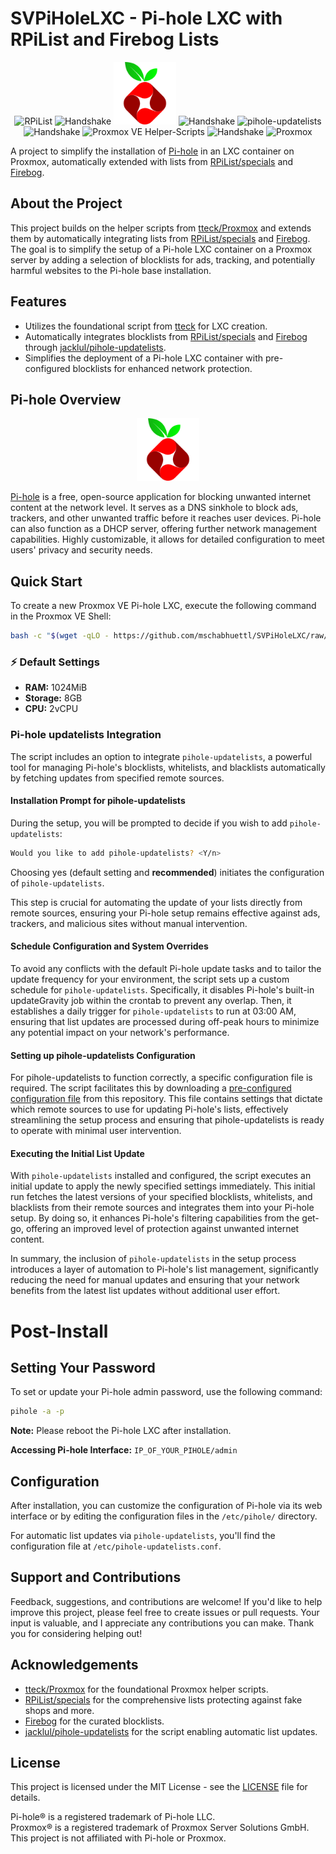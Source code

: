 # SVPiHoleLXC - Pi-hole LXC with RPiList and Firebog Lists

<div align="center">
  <img src="https://avatars.githubusercontent.com/u/56664851" alt="RPiList" height="100" />
  <img src="https://emojicdn.elk.sh/🤝" alt="Handshake" height="50" />
  <img src="https://github.com/home-assistant/brands/blob/master/core_integrations/pi_hole/icon.png?raw=true" alt="Pi-hole" height="100" />
  <img src="https://emojicdn.elk.sh/🤝" alt="Handshake" height="50" />
  <img src="https://avatars.githubusercontent.com/u/8418678" alt="pihole-updatelists" height="100" />
  <img src="https://emojicdn.elk.sh/🤝" alt="Handshake" height="50" />
  <img src="https://raw.githubusercontent.com/tteck/Proxmox/main/misc/images/logo-81x112.png" alt="Proxmox VE Helper-Scripts" height="100" />
  <img src="https://emojicdn.elk.sh/🤝" alt="Handshake" height="50" />
  <img src="https://avatars.githubusercontent.com/u/2678585" alt="Proxmox" height="100" />
</div>

A project to simplify the installation of [Pi-hole](https://pi-hole.net/) in an LXC container on Proxmox, automatically extended with lists from [RPiList/specials](https://github.com/RPiList/specials) and [Firebog](https://v.firebog.net/hosts/lists.php).

## About the Project

This project builds on the helper scripts from [tteck/Proxmox](https://github.com/tteck/Proxmox) and extends them by automatically integrating lists from [RPiList/specials](https://github.com/RPiList/specials) and [Firebog](https://v.firebog.net/hosts/lists.php). The goal is to simplify the setup of a Pi-hole LXC container on a Proxmox server by adding a selection of blocklists for ads, tracking, and potentially harmful websites to the Pi-hole base installation.

## Features

- Utilizes the foundational script from [tteck](https://github.com/tteck/Proxmox) for LXC creation.
- Automatically integrates blocklists from [RPiList/specials](https://github.com/RPiList/specials) and [Firebog](https://v.firebog.net/hosts/lists.php) through [jacklul/pihole-updatelists](https://github.com/jacklul/pihole-updatelists).
- Simplifies the deployment of a Pi-hole LXC container with pre-configured blocklists for enhanced network protection.

## Pi-hole Overview

<p align="center">
  <img src="https://github.com/home-assistant/brands/blob/master/core_integrations/pi_hole/icon.png?raw=true" height="100">
</p>

[Pi-hole](https://pi-hole.net/) is a free, open-source application for blocking unwanted internet content at the network level. It serves as a DNS sinkhole to block ads, trackers, and other unwanted traffic before it reaches user devices. Pi-hole can also function as a DHCP server, offering further network management capabilities. Highly customizable, it allows for detailed configuration to meet users' privacy and security needs.

## Quick Start

To create a new Proxmox VE Pi-hole LXC, execute the following command in the Proxmox VE Shell:

```bash
bash -c "$(wget -qLO - https://github.com/mschabhuettl/SVPiHoleLXC/raw/main/ct/svpihole.sh)"
```

### ⚡ Default Settings

- **RAM:** 1024MiB
- **Storage:** 8GB
- **CPU:** 2vCPU

### Pi-hole updatelists Integration

The script includes an option to integrate `pihole-updatelists`, a powerful tool for managing Pi-hole's blocklists, whitelists, and blacklists automatically by fetching updates from specified remote sources.

#### Installation Prompt for pihole-updatelists

During the setup, you will be prompted to decide if you wish to add `pihole-updatelists`:

```bash
Would you like to add pihole-updatelists? <Y/n>
```

Choosing yes (default setting and **recommended**) initiates the configuration of `pihole-updatelists`.

This step is crucial for automating the update of your lists directly from remote sources, ensuring your Pi-hole setup remains effective against ads, trackers, and malicious sites without manual intervention.

#### Schedule Configuration and System Overrides

To avoid any conflicts with the default Pi-hole update tasks and to tailor the update frequency for your environment, the script sets up a custom schedule for `pihole-updatelists`. Specifically, it disables Pi-hole's built-in updateGravity job within the crontab to prevent any overlap. Then, it establishes a daily trigger for `pihole-updatelists` to run at 03:00 AM, ensuring that list updates are processed during off-peak hours to minimize any potential impact on your network's performance.

#### Setting up pihole-updatelists Configuration

For pihole-updatelists to function correctly, a specific configuration file is required. The script facilitates this by downloading a [pre-configured configuration file](https://raw.githubusercontent.com/mschabhuettl/SVPiHoleLXC/main/config/pihole-updatelists.conf) from this repository. This file contains settings that dictate which remote sources to use for updating Pi-hole's lists, effectively streamlining the setup process and ensuring that pihole-updatelists is ready to operate with minimal user intervention.

#### Executing the Initial List Update

With `pihole-updatelists` installed and configured, the script executes an initial update to apply the newly specified settings immediately. This initial run fetches the latest versions of your specified blocklists, whitelists, and blacklists from their remote sources and integrates them into your Pi-hole setup. By doing so, it enhances Pi-hole's filtering capabilities from the get-go, offering an improved level of protection against unwanted internet content.

In summary, the inclusion of `pihole-updatelists` in the setup process introduces a layer of automation to Pi-hole's list management, significantly reducing the need for manual updates and ensuring that your network benefits from the latest list updates without additional user effort.

# Post-Install

## Setting Your Password

To set or update your Pi-hole admin password, use the following command:

```bash
pihole -a -p
```

**Note:** Please reboot the Pi-hole LXC after installation.

**Accessing Pi-hole Interface:** `IP_OF_YOUR_PIHOLE/admin`

## Configuration

After installation, you can customize the configuration of Pi-hole via its web interface or by editing the configuration files in the `/etc/pihole/` directory.

For automatic list updates via `pihole-updatelists`, you'll find the configuration file at `/etc/pihole-updatelists.conf`.

## Support and Contributions

Feedback, suggestions, and contributions are welcome! If you'd like to help improve this project, please feel free to create issues or pull requests. Your input is valuable, and I appreciate any contributions you can make. Thank you for considering helping out!

## Acknowledgements

- [tteck/Proxmox](https://github.com/tteck/Proxmox) for the foundational Proxmox helper scripts.
- [RPiList/specials](https://github.com/RPiList/specials) for the comprehensive lists protecting against fake shops and more.
- [Firebog](https://v.firebog.net/hosts/lists.php) for the curated blocklists.
- [jacklul/pihole-updatelists](https://github.com/jacklul/pihole-updatelists) for the script enabling automatic list updates.

## License

This project is licensed under the MIT License - see the [LICENSE](https://github.com/mschabhuettl/SVPiHoleLXC/blob/main/LICENSE) file for details.

Pi-hole® is a registered trademark of Pi-hole LLC.  
Proxmox® is a registered trademark of Proxmox Server Solutions GmbH.  
This project is not affiliated with Pi-hole or Proxmox.
